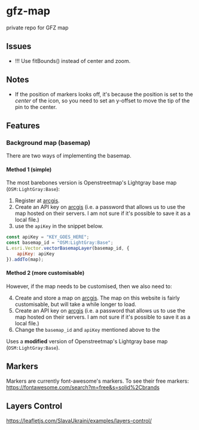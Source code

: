 # gfz-map
 private repo for GFZ map

## Issues 
* !!! Use fitBounds() instead of center and zoom.

## Notes
* If the position of markers looks off, it's because the position is set to the *center* of the icon, so you need to set an y-offset to move the tip of the pin to the center.

## Features 

### Background map (basemap)
There are two ways of implementing the basemap.

#### Method 1 (simple)
The most barebones version is Openstreetmap's Lightgray base map (`OSM:LightGray:Base`): 
1. Register at [arcgis](https://www.arcgis.com/index.html).
2. Create an API key on [arcgis](https://www.arcgis.com/index.html) (i.e. a password that allows us to use the map hosted on their servers. I am not sure if it's possible to save it as a local file.)
3. use the `apiKey` in the snippet below.

```js
const apiKey = "KEY_GOES_HERE";
const basemap_id = "OSM:LightGray:Base";
L.esri.Vector.vectorBasemapLayer(basemap_id, {
    apiKey: apiKey
}).addTo(map);
```
#### Method 2 (more customisable)

However, if the map needs to be customised, then we also need to:

4. Create and store a map on [arcgis](https://www.arcgis.com/index.html). The map on this website is fairly customisable, but will take a while longer to load. 
5. Create an API key on [arcgis](https://www.arcgis.com/index.html) (i.e. a password that allows us to use the map hosted on their servers. I am not sure if it's possible to save it as a local file.)
6. Change the `basemap_id` and `apiKey` mentioned above to the  

Uses a **modified** version of Openstreetmap's Lightgray base map (`OSM:LightGray:Base`).

## Markers

Markers are currently font-awesome's markers. To see their free markers: https://fontawesome.com/search?m=free&s=solid%2Cbrands

## Layers Control

https://leafletjs.com/SlavaUkraini/examples/layers-control/